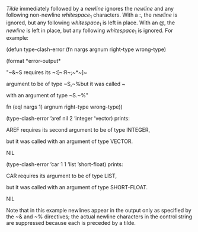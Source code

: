  



*Tilde* immediately followed by a *newline* ignores the *newline* and any following non-newline *whitespace*<sub>1</sub> characters. With a :, the *newline* is ignored, but any following *whitespace*<sub>1</sub> is left in place. With an @, the *newline* is left in place, but any following *whitespace*<sub>1</sub> is ignored. For example: 



(defun type-clash-error (fn nargs argnum right-type wrong-type) 



(format \*error-output\* 



"~&~S requires its ~:[~:R~;~\*~]~ 



argument to be of type ~S,~%but it was called ~ 



with an argument of type ~S.~%" 



fn (eql nargs 1) argnum right-type wrong-type)) 



(type-clash-error ’aref nil 2 ’integer ’vector) prints: 



AREF requires its second argument to be of type INTEGER, 



but it was called with an argument of type VECTOR. 



NIL 



(type-clash-error ’car 1 1 ’list ’short-float) prints: 



CAR requires its argument to be of type LIST, 



but it was called with an argument of type SHORT-FLOAT. 



NIL 



Note that in this example newlines appear in the output only as specified by the ~& and ~% directives; the actual newline characters in the control string are suppressed because each is preceded by a tilde. 







 



 



